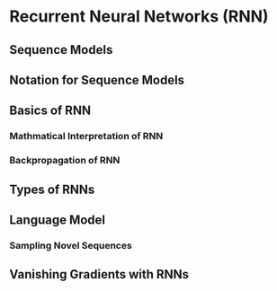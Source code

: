 # Recurrent Neural Networks (RNN)

## Sequence Models
## Notation for Sequence Models

## Basics of RNN
### Mathmatical Interpretation of RNN
### Backpropagation of RNN

## Types of RNNs

## Language Model
### Sampling Novel Sequences
## Vanishing Gradients with RNNs

